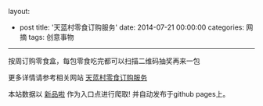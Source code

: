 layout: 
  - post 
title: '天蓝村零食订购服务' 
date: 2014-07-21 00:00:00 
categories: 网摘 
tags: 创意事物 
---

按周订购零食盒，每包零食吃完都可以扫描二维码抽奖再来一包  

更多详情请参考相关网站 [天蓝村零食订购服务](http://www.tianlancun.com/)  

本站数据以 [新品啦](http://xinpinla.com/) 作为入口点进行爬取! 并自动发布于github pages上。  
